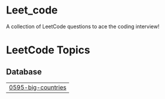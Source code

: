 # Leet_code
A collection of LeetCode questions to ace the coding interview!

<!---LeetCode Topics Start-->
# LeetCode Topics
## Database
|  |
| ------- |
| [0595-big-countries](https://github.com/Abinayak03/Leet_code/tree/master/0595-big-countries) |
<!---LeetCode Topics End-->

